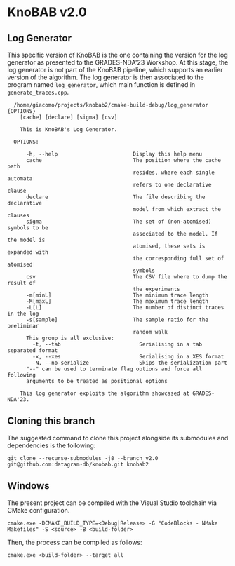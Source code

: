 # KnoBAB v2.0

## Log Generator

This specific version of KnoBAB is the one containing the version for the log generator as presented to the GRADES-NDA'23 Workshop. At this stage, the log generator is not part of the KnoBAB pipeline, which supports an earlier version of the algorithm. The log generator is then associated to the program named `log_generator`, which main function is defined in `generate_traces.cpp`.


```
  /home/giacomo/projects/knobab2/cmake-build-debug/log_generator {OPTIONS}
    [cache] [declare] [sigma] [csv]

    This is KnoBAB's Log Generator.

  OPTIONS:

      -h, --help                        Display this help menu
      cache                             The position where the cache path
                                        resides, where each single automata
                                        refers to one declarative clause
      declare                           The file describing the declarative
                                        model from which extract the clauses
      sigma                             The set of (non-atomised) symbols to be
                                        associated to the model. If the model is
                                        atomised, these sets is expanded with
                                        the corresponding full set of atomised
                                        symbols
      csv                               The CSV file where to dump the result of
                                        the experiments
      -m[minL]                          The minimum trace length
      -M[maxL]                          The maximum trace length
      -L[L]                             The number of distinct traces in the log
      -s[sample]                        The sample ratio for the preliminar
                                        random walk
      This group is all exclusive:
        -t, --tab                         Serialising in a tab separated format
        -x, --xes                         Serialising in a XES format
        -N, --no-serialize                Skips the serialization part
      "--" can be used to terminate flag options and force all following
      arguments to be treated as positional options

    This log generator exploits the algorithm showcased at GRADES-NDA'23.
```

## Cloning this branch

The suggested command to clone this project alongside its submodules and dependencies is the following:

    git clone --recurse-submodules -j8 --branch v2.0 git@github.com:datagram-db/knobab.git knobab2

## Windows
The present project can be compiled with the Visual Studio toolchain via CMake configuration. 

    cmake.exe -DCMAKE_BUILD_TYPE=<Debug|Release> -G "CodeBlocks - NMake Makefiles" -S <source> -B <build-folder>

Then, the process can be compiled as follows:

    cmake.exe <build-folder> --target all
